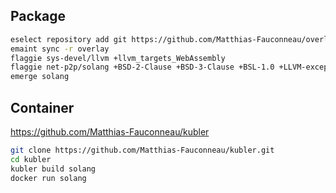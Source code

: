 ## Package
```sh
eselect repository add git https://github.com/Matthias-Fauconneau/overlay.git
emaint sync -r overlay
flaggie sys-devel/llvm +llvm_targets_WebAssembly
flaggie net-p2p/solang +BSD-2-Clause +BSD-3-Clause +BSL-1.0 +LLVM-exception +WITH +Zlib
emerge solang
```
## Container
https://github.com/Matthias-Fauconneau/kubler
```sh
git clone https://github.com/Matthias-Fauconneau/kubler.git
cd kubler
kubler build solang
docker run solang
```
